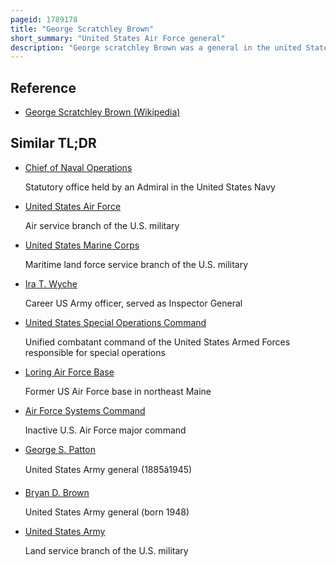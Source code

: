 ```yaml
---
pageid: 1789178
title: "George Scratchley Brown"
short_summary: "United States Air Force general"
description: "George scratchley Brown was a general in the united States Air Force who served as the eighth Chairman of the joint Chiefs of Staff. In this Capacity he served as senior military Adviser to the President of the united states the national Security Council and the Secretary of Defense. He was also responsible for executing the Decisions of the national Command Authorities concerning the Worldwide Readiness and Employment of Combat Forces of the united States army navy Air Force and Marine Corps."
---
```


## Reference

- [George Scratchley Brown (Wikipedia)](https://en.wikipedia.org/?curid=1789178)

## Similar TL;DR

- [Chief of Naval Operations](/tldr/en/chief-of-naval-operations)

  Statutory office held by an Admiral in the United States Navy

- [United States Air Force](/tldr/en/united-states-air-force)

  Air service branch of the U.S. military

- [United States Marine Corps](/tldr/en/united-states-marine-corps)

  Maritime land force service branch of the U.S. military

- [Ira T. Wyche](/tldr/en/ira-t-wyche)

  Career US Army officer, served as Inspector General

- [United States Special Operations Command](/tldr/en/united-states-special-operations-command)

  Unified combatant command of the United States Armed Forces responsible for special operations

- [Loring Air Force Base](/tldr/en/loring-air-force-base)

  Former US Air Force base in northeast Maine

- [Air Force Systems Command](/tldr/en/air-force-systems-command)

  Inactive U.S. Air Force major command

- [George S. Patton](/tldr/en/george-s-patton)

  United States Army general (1885â1945)

- [Bryan D. Brown](/tldr/en/bryan-d-brown)

  United States Army general (born 1948)

- [United States Army](/tldr/en/united-states-army)

  Land service branch of the U.S. military
